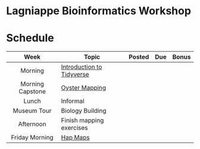 # Lagniappe Bioinformatics Workshop

# Schedule




| Week | Topic | Posted | Due | Bonus |
|:----:|-------|--------|-----|-----|
| Morning | [Introduction to Tidyverse](https://wrightaprilm.github.io/lagniappe_workshop/articles/MappingAndTidyverse.html) |
| Morning Capstone | [Oyster Mapping](https://wrightaprilm.github.io/lagniappe_workshop/articles/OysterMap.html) |
| Lunch | Informal |
| Museum Tour | Biology Building | 
| Afternoon | Finish mapping exercises |
| Friday Morning | [Hap Maps](https://wrightaprilm.github.io/lagniappe_workshop/articles/HapMap.html) | 



